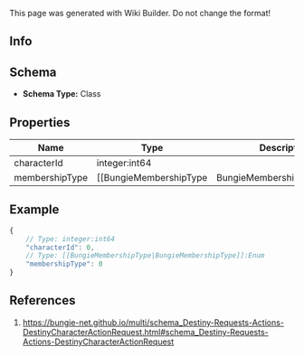<span class="wiki-builder">This page was generated with Wiki Builder. Do not change the format!</span>

## Info

## Schema
* **Schema Type:** Class

## Properties
Name | Type | Description
---- | ---- | -----------
characterId | integer:int64 | 
membershipType | [[BungieMembershipType|BungieMembershipType]]:Enum | 

## Example
```javascript
{
    // Type: integer:int64
    "characterId": 0,
    // Type: [[BungieMembershipType|BungieMembershipType]]:Enum
    "membershipType": 0
}

```

## References
1. https://bungie-net.github.io/multi/schema_Destiny-Requests-Actions-DestinyCharacterActionRequest.html#schema_Destiny-Requests-Actions-DestinyCharacterActionRequest
